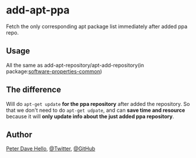# add-apt-ppa
Fetch the only corresponding apt package list immediately after added ppa repo.

## Usage
All the same as add-apt-repository/apt-add-repository(in package:[software-properties-common]( http://packages.ubuntu.com/search?keywords=software-properties-common))

## The difference
Will do `apt-get update` **for the ppa repository** after added the repository. So that we don't need to do `apt-get udpate`, and can **save time and resource** because it will **only update info about the just added ppa repository**.

## Author
[Peter Dave Hello](https://www.peterdavehello.org/), [@Twitter](https://twitter.com/PeterDaveHello), [@GitHub](https://github.com/PeterDaveHello)
